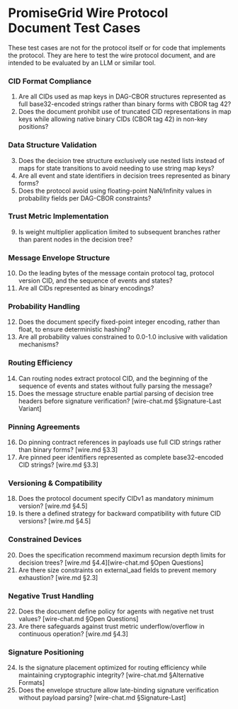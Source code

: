 # PromiseGrid Wire Protocol Document Test Cases

These test cases are not for the protocol itself or for code that
implements the protocol. They are here to test the wire protocol
document, and are intended to be evaluated by an LLM or similar tool.

### CID Format Compliance
1. Are all CIDs used as map keys in DAG-CBOR structures represented as
   full base32-encoded strings rather than binary forms with CBOR tag
   42? 
2. Does the document prohibit use of truncated CID representations in
   map keys while allowing native binary CIDs (CBOR tag 42) in non-key
   positions? 

### Data Structure Validation
3. Does the decision tree structure exclusively use nested lists
   instead of maps for state transitions to avoid needing to use 
   string map keys?
4. Are all event and state identifiers in decision trees represented
   as binary forms? 
5. Does the protocol avoid using floating-point NaN/Infinity values in
   probability fields per DAG-CBOR constraints? 

### Trust Metric Implementation
9. Is weight multiplier application limited to subsequent branches
   rather than parent nodes in the decision tree? 

### Message Envelope Structure
10. Do the leading bytes of the message contain protocol tag, 
    protocol version CID, and the sequence of events and states?
11. Are all CIDs represented as binary encodings?

### Probability Handling
12. Does the document specify fixed-point integer encoding, rather than float, to ensure deterministic hashing? 
13. Are all probability values constrained to 0.0-1.0 inclusive with validation mechanisms? 

### Routing Efficiency
14. Can routing nodes extract protocol CID, and the beginning of the
    sequence of events and states without fully parsing the message?
15. Does the message structure enable partial parsing of decision tree headers before signature verification? [wire-chat.md §Signature-Last Variant]

### Pinning Agreements
16. Do pinning contract references in payloads use full CID strings rather than binary forms? [wire.md §3.3]
17. Are pinned peer identifiers represented as complete base32-encoded CID strings? [wire.md §3.3]

### Versioning & Compatibility
18. Does the protocol document specify CIDv1 as mandatory minimum version? [wire.md §4.5]
19. Is there a defined strategy for backward compatibility with future CID versions? [wire.md §4.5]

### Constrained Devices
20. Does the specification recommend maximum recursion depth limits for decision trees? [wire.md §4.4][wire-chat.md §Open Questions]
21. Are there size constraints on external_aad fields to prevent memory exhaustion? [wire.md §2.3]

### Negative Trust Handling
22. Does the document define policy for agents with negative net trust values? [wire-chat.md §Open Questions]
23. Are there safeguards against trust metric underflow/overflow in continuous operation? [wire.md §4.3]

### Signature Positioning
24. Is the signature placement optimized for routing efficiency while maintaining cryptographic integrity? [wire-chat.md §Alternative Formats]
25. Does the envelope structure allow late-binding signature verification without payload parsing? [wire-chat.md §Signature-Last]
